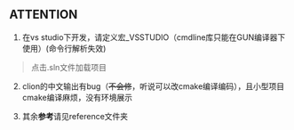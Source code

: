 ## ATTENTION

1. 在vs studio下开发，请定义宏_VSSTUDIO（cmdline库只能在GUN编译器下使用）(命令行解析失效)
> 点击.sln文件加载项目
2. clion的中文输出有bug（~~不会修~~，听说可以改cmake编译编码），且小型项目cmake编译麻烦，没有环境展示

3. 其余**参考**请见reference文件夹